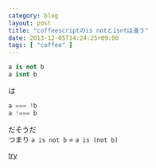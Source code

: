 ```yaml
---
category: blog
layout: post
title: "coffeescriptのis notとisntは違う"
date: 2013-12-05T14:24:25+09:00
tags: [ "coffee" ]
---
```


```coffeescript
a is not b
a isnt b
```
は

```javascript
a === !b
a !=== b
```
だそうだ  
つまり `a is not b` = `a is (not b)`

[try](http://coffeescript.org/#try:a%20is%20not%20b%0Aa%20isnt%20b)
